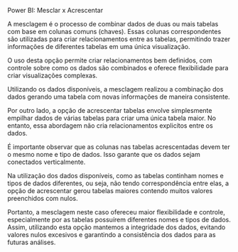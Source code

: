 Power BI: Mesclar x Acrescentar


A mesclagem é o processo de combinar dados de duas ou mais tabelas com base em colunas comuns (chaves). Essas colunas correspondentes são utilizadas para criar relacionamentos entre as tabelas, permitindo trazer informações de diferentes tabelas em uma única visualização.

O uso desta opção permite criar relacionamentos bem definidos, com controle sobre como os dados são combinados e oferece flexibilidade para criar visualizações complexas.

Utilizando os dados disponíveis, a mesclagem realizou a combinação dos dados gerando uma tabela com novas informações de maneira consistente.
 

Por outro lado, a opção de acrescentar tabelas envolve simplesmente empilhar dados de várias tabelas para criar uma única tabela maior. No entanto, essa abordagem não cria relacionamentos explicítos entre os dados.

É importante observar que as colunas nas tabelas acrescentadas devem ter o mesmo nome e tipo de dados. Isso garante que os dados sejam conectados verticalmente.

Na utilização dos dados disponíveis, como as tabelas continham nomes e tipos de dados diferentes, ou seja, não tendo correspondência entre elas, a opção de acrescentar gerou tabelas maiores contendo muitos valores preenchidos com nulos.


Portanto, a mesclagem neste caso ofereceu maior flexibilidade e controle, especialmente por as tabelas possuírem diferentes nomes e tipos de dados. Assim, utilizando esta opção mantemos a integridade dos dados, evitando valores nulos excesivos e garantindo a consistência dos dados para as futuras análises.


